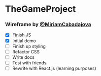 # TheGameProject
### Wireframe by [@MiriamCabadajova](https://github.com/MiriamCabadajova)

- [x] Finish JS
- [x] Initial demo
- [ ] Finish up styling
- [ ] Refactor CSS
- [ ] Write docs
- [ ] Test with friends
- [ ] Rewrite with React.js (learning purposes)
